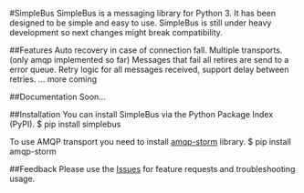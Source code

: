 #SimpleBus
SimpleBus is a messaging library for Python 3. It has been designed to be simple and easy to use.
SimpleBus is still under heavy development so next changes might break compatibility.

##Features
Auto recovery in case of connection fall.
Multiple transports. (only amqp implemented so far)
Messages that fail all retires are send to a error queue.
Retry logic for all messages received, support delay between retries.
... more coming

##Documentation
Soon...

##Installation
You can install SimpleBus via the Python Package Index (PyPI).
    $ pip install simplebus

To use AMQP transport you need to install [amqp-storm](https://github.com/eandersson/amqp-storm) library.
    $ pip install amqp-storm

##Feedback
Please use the [Issues](https://github.com/viniciuschiele/simplebus/issues) for feature requests and troubleshooting usage.